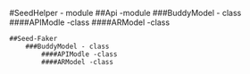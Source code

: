 #SeedHelper - module
	##Api -module
		###BuddyModel - class
			####APIModle -class
			####ARModel -class

	##Seed-Faker
		###BuddyModel - class
			####APIModle -class
			####ARModel -class